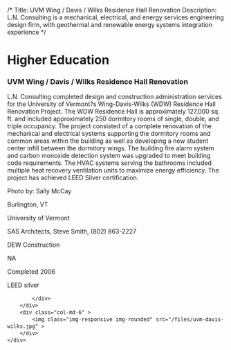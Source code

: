 /*
Title: UVM Wing / Davis / Wilks Residence Hall Renovation
Description: L.N. Consulting is a mechanical, electrical, and energy services engineering design firm, with geothermal and renewable energy systems integration experience
*/

# Higher Education

<div>
	<div class="row">
		<div class="col-md-6" >
			<div class="well" >
				<h3>UVM Wing / Davis / Wilks Residence Hall Renovation</h3>
				<p>
   
   L.N. Consulting completed design and construction administration services for the University of Vermont?s Wing-Davis-Wilks (WDW) Residence Hall Renovation Project. The WDW Residence Hall is approximately 127,000 sq. ft. and included approximately 250 dormitory rooms of single, double, and triple occupancy.  The project consisted of a complete renovation of the mechanical and electrical systems supporting the dormitory rooms and common areas within the building as well as developing a new student center infill between the dormitory wings.  The building fire alarm system and carbon monoxide detection system was upgraded to meet building code requirements.  The HVAC systems serving the bathrooms included multiple heat recovery ventilation units to maximize energy efficiency.  The project has achieved LEED Silver certification.

Photo by: Sally McCay
</p>
				<p>Burlington, VT</p>
				<p>University of Vermont</p>
				<p>SAS Architects, Steve Smith, (802) 863-2227</p>
				<p>DEW Construction</p>
				<p>NA</p>
				<p>Completed 2006</p>
				<p>LEED silver</p>
				
			</div>
		</div>
		<div class="col-md-6" >
			<img class="img-responsive img-rounded" src="/files/uvm-davis-wilks.jpg" >
		</div>
	</div>
</div>
